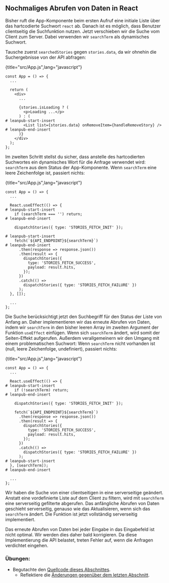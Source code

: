 ## Nochmaliges Abrufen von Daten in React

Bisher ruft die App-Komponente beim ersten Aufruf eine initiale Liste über das hartcodierte Suchwort `react` ab. Danach ist es möglich, dass Benutzer clientseitig die Suchfunktion nutzen. Jetzt verschieben wir die Suche vom Client zum Server. Dabei verwenden wir `searchTerm` als dynamisches Suchwort.

Tausche zuerst `searchedStories` gegen `stories.data`, da wir ohnehin die Suchergebnisse von der API abfragen:

{title="src/App.js",lang="javascript"}
~~~~~~~
const App = () => {
  ...

  return (
    <div>
      ...

      {stories.isLoading ? (
        <p>Loading ...</p>
      ) : (
# leanpub-start-insert
        <List list={stories.data} onRemoveItem={handleRemoveStory} />
# leanpub-end-insert
      )}
    </div>
  );
};
~~~~~~~

Im zweiten Schritt stellst du sicher, dass anstelle des hartcodierten Suchwortes ein dynamisches Wort für die Anfrage verwendet wird: `searchTerm` aus dem Status der App-Komponente. Wenn `searchTerm` eine leere Zeichenfolge ist, passiert nichts:

{title="src/App.js",lang="javascript"}
~~~~~~~
const App = () => {
  ...

  React.useEffect(() => {
# leanpub-start-insert
    if (searchTerm === '') return;
# leanpub-end-insert

    dispatchStories({ type: 'STORIES_FETCH_INIT' });

# leanpub-start-insert
    fetch(`${API_ENDPOINT}${searchTerm}`)
# leanpub-end-insert
      .then(response => response.json())
      .then(result => {
        dispatchStories({
          type: 'STORIES_FETCH_SUCCESS',
          payload: result.hits,
        });
      })
      .catch(() =>
        dispatchStories({ type: 'STORIES_FETCH_FAILURE' })
      );
  }, []);

  ...
};
~~~~~~~

Die Suche berücksichtigt jetzt den Suchbegriff für den Status der Liste von Anfang an. Daher implementieren wir das erneute Abrufen von Daten, indem wir `searchTerm` in den bisher leeren Array im zweiten Argument der Funktion `useEffect` einfügen. Wenn sich `searchTerm` ändert, wird somit der Seiten-Effekt aufgerufen. Außerdem verallgemeinern wir den Umgang mit einem problematischen Suchwort: Wenn `searchTerm` nicht vorhanden ist (null, leere Zeichenfolge, undefiniert), passiert nichts:

{title="src/App.js",lang="javascript"}
~~~~~~~
const App = () => {
  ...

  React.useEffect(() => {
# leanpub-start-insert
    if (!searchTerm) return;
# leanpub-end-insert

    dispatchStories({ type: 'STORIES_FETCH_INIT' });

    fetch(`${API_ENDPOINT}${searchTerm}`)
      .then(response => response.json())
      .then(result => {
        dispatchStories({
          type: 'STORIES_FETCH_SUCCESS',
          payload: result.hits,
        });
      })
      .catch(() =>
        dispatchStories({ type: 'STORIES_FETCH_FAILURE' })
      );
# leanpub-start-insert
  }, [searchTerm]);
# leanpub-end-insert

  ...
};
~~~~~~~

Wir haben die Suche von einer clientseitigen in eine serverseitige geändert. Anstatt eine vordefinierte Liste auf dem Client zu filtern, wird mit `searchTerm` eine serverseitig gefilterte abgerufen. Das anfängliche Abrufen von Daten geschieht serverseitig, genauso wie das Aktualisieren, wenn sich das `searchTerm` ändert. Die Funktion ist jetzt vollständig serverseitig implementiert.

Das erneute Abrufen von Daten bei jeder Eingabe in das Eingabefeld ist nicht optimal. Wir werden dies daher bald korrigieren. Da diese Implementierung die API belastet, treten Fehler auf, wenn die Anfragen verdichtet eingehen.

### Übungen:

* Begutachte den [Quellcode dieses Abschnittes](https://codesandbox.io/s/github/the-road-to-learn-react/hacker-stories/tree/hs/Data-Re-Fetching-in-React).
  * Reflektiere die [Änderungen gegenüber dem letzten Abschnitt](https://github.com/the-road-to-learn-react/hacker-stories/compare/hs/Data-Fetching-with-React...hs/Data-Re-Fetching-in-React?expand=1).
  